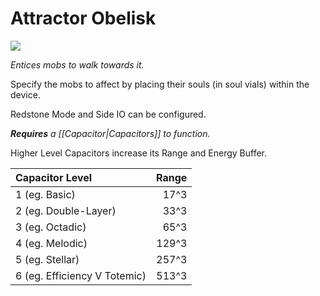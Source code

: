 # Attractor Obelisk
![](renders/attractor_obelisk.png)

*Entices mobs to walk towards it.*

Specify the mobs to affect by placing their souls (in soul vials) within the device.

Redstone Mode and Side IO can be configured.

***Requires** a [[Capacitor|Capacitors]] to function.*

Higher Level Capacitors increase its Range and Energy Buffer.

| Capacitor Level              | Range |
| :--------------------------- | ----: |
| 1 (eg. Basic)                |  17^3 |
| 2 (eg. Double-Layer)         |  33^3 |
| 3 (eg. Octadic)              |  65^3 |
| 4 (eg. Melodic)              | 129^3 |
| 5 (eg. Stellar)              | 257^3 |
| 6 (eg. Efficiency V Totemic) | 513^3 |